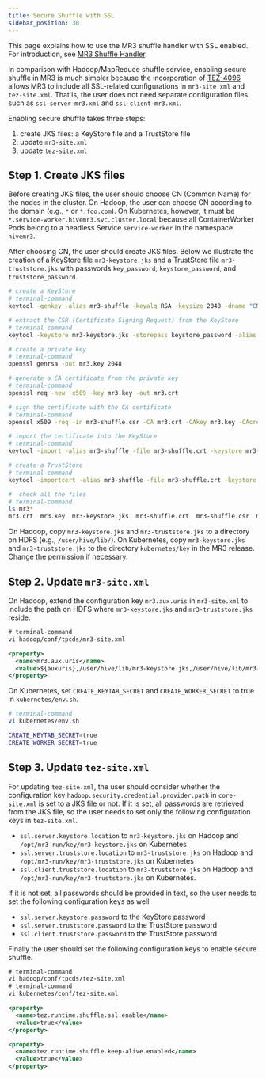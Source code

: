 ```yaml
---
title: Secure Shuffle with SSL
sidebar_position: 30
---
```


This page explains how to use the MR3 shuffle handler with SSL enabled.
For introduction, see [MR3 Shuffle Handler](../../features/mr3/shufflehandler).

In comparison with Hadoop/MapReduce shuffle service,
enabling secure shuffle in MR3 is much simpler
because the incorporation of [TEZ-4096](https://issues.apache.org/jira/browse/TEZ-4096)
allows MR3 to include all SSL-related configurations in `mr3-site.xml` and `tez-site.xml`.
That is, the user does not need separate configuration files such as `ssl-server-mr3.xml` and `ssl-client-mr3.xml`.

Enabling secure shuffle takes three steps:

1. create JKS files: a KeyStore file and a TrustStore file 
2. update `mr3-site.xml`
3. update `tez-site.xml`

## Step 1. Create JKS files

Before creating JKS files,
the user should choose CN (Common Name) for the nodes in the cluster.
On Hadoop, the user can choose CN according to the domain (e.g., `*` or `*.foo.com`).
On Kubernetes, however, it must be `*.service-worker.hivemr3.svc.cluster.local`
because all ContainerWorker Pods belong to a headless Service `service-worker` in the namespace `hivemr3`.

After choosing CN, the user should create JKS files.
Below we illustrate the creation of a KeyStore file `mr3-keystore.jks` and a TrustStore file `mr3-truststore.jks`
with passwords `key_password`, `keystore_password`, and `truststore_password`. 

```sh
# create a KeyStore
# terminal-command
keytool -genkey -alias mr3-shuffle -keyalg RSA -keysize 2048 -dname "CN=*" -keypass key_password -keystore mr3-keystore.jks -storepass keystore_password -validity 3650

# extract the CSR (Certificate Signing Request) from the KeyStore
# terminal-command
keytool -keystore mr3-keystore.jks -storepass keystore_password -alias mr3-shuffle -certreq -file mr3-shuffle.csr

# create a private key
# terminal-command
openssl genrsa -out mr3.key 2048

# generate a CA certificate from the private key
# terminal-command
openssl req -new -x509 -key mr3.key -out mr3.crt

# sign the certificate with the CA certificate
# terminal-command
openssl x509 -req -in mr3-shuffle.csr -CA mr3.crt -CAkey mr3.key -CAcreateserial -out mr3-shuffle.crt

# import the certificate into the KeyStore
# terminal-command
keytool -import -alias mr3-shuffle -file mr3-shuffle.crt -keystore mr3-shuffle.jks -storepass keystore_password

# create a TrustStore
# terminal-command
keytool -importcert -alias mr3-shuffle -file mr3-shuffle.crt -keystore mr3-truststore.jks -storepass truststore_password

#  check all the files
# terminal-command
ls mr3*
mr3.crt  mr3.key  mr3-keystore.jks  mr3-shuffle.crt  mr3-shuffle.csr  mr3-shuffle.jks  mr3.srl  mr3-truststore.jks
```

On Hadoop, copy `mr3-keystore.jks` and `mr3-truststore.jks` to a directory on HDFS (e.g., `/user/hive/lib/`).
On Kubernetes, copy `mr3-keystore.jks` and `mr3-truststore.jks` to the directory `kubernetes/key` in the MR3 release.
Change the permission if necessary.

## Step 2. Update `mr3-site.xml`

On Hadoop, extend the configuration key `mr3.aux.uris` in `mr3-site.xml`
to include the path on HDFS where `mr3-keystore.jks` and `mr3-truststore.jks` reside.

```xml
# terminal-command
vi hadoop/conf/tpcds/mr3-site.xml

<property>
  <name>mr3.aux.uris</name>
  <value>${auxuris},/user/hive/lib/mr3-keystore.jks,/user/hive/lib/mr3-truststore.jks</value>
</property>
```

On Kubernetes, set `CREATE_KEYTAB_SECRET` and `CREATE_WORKER_SECRET` to true in `kubernetes/env.sh`.

```sh
# terminal-command
vi kubernetes/env.sh

CREATE_KEYTAB_SECRET=true
CREATE_WORKER_SECRET=true
```

## Step 3. Update `tez-site.xml`

For updating `tez-site.xml`, the user should consider
whether the configuration key `hadoop.security.credential.provider.path` in `core-site.xml` is set to a JKS file or not.
If it is set, all passwords are retrieved from the JKS file,
so the user needs to set only the following configuration keys in `tez-site.xml`.

* `ssl.server.keystore.location` to `mr3-keystore.jks` on Hadoop and ` /opt/mr3-run/key/mr3-keystore.jks` on Kubernetes
* `ssl.server.truststore.location` to `mr3-truststore.jks` on Hadoop and `/opt/mr3-run/key/mr3-truststore.jks` on Kubernetes
* `ssl.client.truststore.location` to `mr3-truststore.jks` on Hadoop and `/opt/mr3-run/key/mr3-truststore.jks` on Kubernetes.

If it is not set, all passwords should be provided in text, 
so the user needs to set the following configuration keys as well.

* `ssl.server.keystore.password` to the KeyStore password
* `ssl.server.truststore.password` to the TrustStore password
* `ssl.client.truststore.password` to the TrustStore password

Finally the user should set the following configuration keys to enable secure shuffle.

```xml
# terminal-command
vi hadoop/conf/tpcds/tez-site.xml
# terminal-command
vi kubernetes/conf/tez-site.xml

<property>
  <name>tez.runtime.shuffle.ssl.enable</name>
  <value>true</value>
</property>

<property>
  <name>tez.runtime.shuffle.keep-alive.enabled</name>
  <value>true</value>
</property>
```


